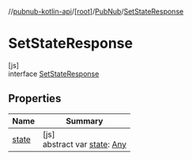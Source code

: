 //[pubnub-kotlin-api](../../../../index.md)/[[root]](../../index.md)/[PubNub](../index.md)/[SetStateResponse](index.md)

# SetStateResponse

[js]\
interface [SetStateResponse](index.md)

## Properties

| Name | Summary |
|---|---|
| [state](state.md) | [js]<br>abstract var [state](state.md): [Any](https://kotlinlang.org/api/core/kotlin-stdlib/kotlin/-any/index.html) |
